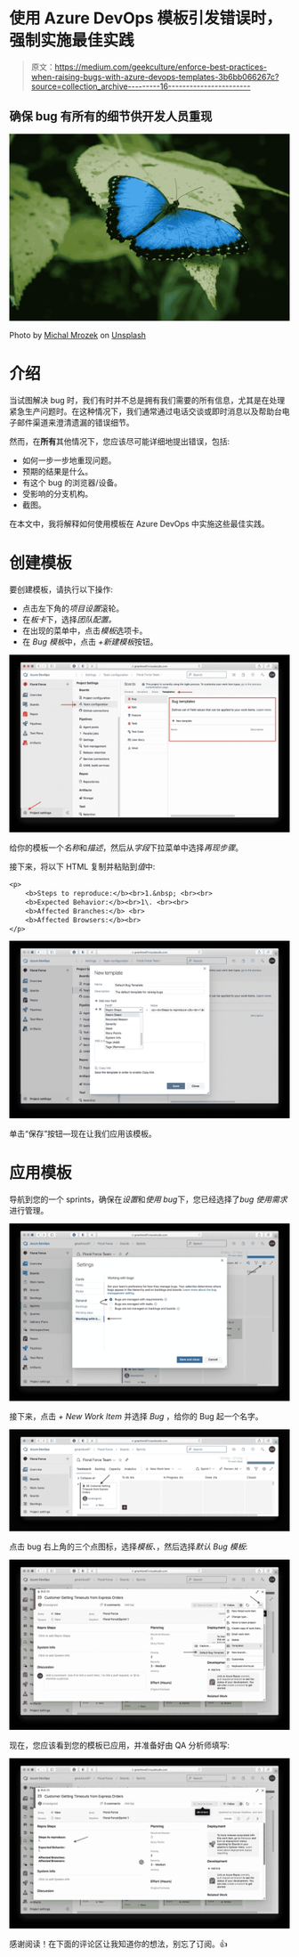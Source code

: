 # 使用 Azure DevOps 模板引发错误时，强制实施最佳实践

> 原文：<https://medium.com/geekculture/enforce-best-practices-when-raising-bugs-with-azure-devops-templates-3b6bb066267c?source=collection_archive---------16----------------------->

## 确保 bug 有所有的细节供开发人员重现

![](img/4e964196d3e7ae6486477f8551c3cdaf.png)

Photo by [Michal Mrozek](https://unsplash.com/@miqul?utm_source=unsplash&utm_medium=referral&utm_content=creditCopyText) on [Unsplash](https://unsplash.com/s/photos/butterfly?utm_source=unsplash&utm_medium=referral&utm_content=creditCopyText)

# 介绍

当试图解决 bug 时，我们有时并不总是拥有我们需要的所有信息，尤其是在处理紧急生产问题时。在这种情况下，我们通常通过电话交谈或即时消息以及帮助台电子邮件渠道来澄清遗漏的错误细节。

然而，在**所有**其他情况下，您应该尽可能详细地提出错误，包括:

*   如何一步一步地重现问题。
*   预期的结果是什么。
*   有这个 bug 的浏览器/设备。
*   受影响的分支机构。
*   截图。

在本文中，我将解释如何使用模板在 Azure DevOps 中实施这些最佳实践。

# 创建模板

要创建模板，请执行以下操作:

*   点击左下角的*项目设置*滚轮。
*   在*板卡*下，选择*团队配置。*
*   在出现的菜单中，点击*模板*选项卡。
*   在 *Bug 模板*中，点击 *+新建模板*按钮。

![](img/f20acf9c997c71219b320a7aa81ae2f5.png)

给你的模板一个*名称*和*描述*，然后从*字段*下拉菜单中选择*再现步骤*。

接下来，将以下 HTML 复制并粘贴到*值*中:

```
<p>
    <b>Steps to reproduce:</b><br>1.&nbsp; <br><br>
    <b>Expected Behavior:</b><br>1\. <br><br>
    <b>Affected Branches:</b> <br> 
    <b>Affected Browsers:</b><br>
</p>
```

![](img/44afa978f9d2fe357201d78b473f2352.png)

单击“保存”按钮—现在让我们应用该模板。

# 应用模板

导航到您的一个 sprints，确保在*设置*和*使用 bug*下，您已经选择了*bug 使用需求*进行管理。

![](img/1af9903b973b4bf09835b96dc59999bc.png)

接下来，点击 *+ New Work Item* 并选择 *Bug* ，给你的 Bug 起一个名字。

![](img/fd91dadbd95705a5a86ed289e850e395.png)

点击 bug 右上角的三个点图标，选择*模板、*，然后选择*默认 Bug 模板*:

![](img/3072ac6cec49bd5e4fba3690d64532a4.png)

现在，您应该看到您的模板已应用，并准备好由 QA 分析师填写:

![](img/44e3ee1150f4aec8071032456e2b33f9.png)

感谢阅读！在下面的评论区让我知道你的想法，别忘了订阅。👍